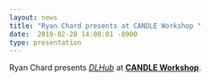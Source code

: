 ```yaml
---
layout: news
title: "Ryan Chard presents at CANDLE Workshop "
date:  2019-02-28 14:00:01 -0900
type: presentation
---
```

Ryan Chard presents [*DLHub*](https://arxiv.org/abs/1811.11213) at [**CANDLE Workshop**](https://candle.cels.anl.gov/).
